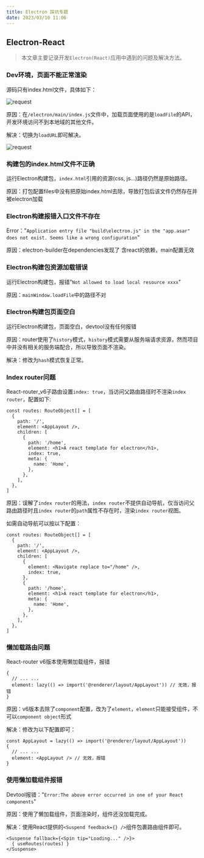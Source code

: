```yaml
---
title: Electron 踩坑专题
date: 2023/03/10 11:06
---
```


## Electron-React

> 本文章主要记录开发`Electron(React)`应用中遇到的问题及解决方法。

### Dev环境，页面不能正常渲染

源码只有index.html文件，具体如下：

![request](https://blog-1302037900.cos.ap-guangzhou.myqcloud.com/images/electron-bugs-1.png)

原因：在`/electron/main/index.js`文件中，加载页面使用的是`loadFile`的API，开发环境访问不到本地域的其他文件。

解决：切换为`loadURL`即可解决。

![request](https://blog-1302037900.cos.ap-guangzhou.myqcloud.com/images/electron-bugs-2.png)

### 构建包的index.html文件不正确

运行Electron构建包，`index.html`引用的资源(css, js...)路径仍然是原始路径。

原因：打包配置files中没有把原始index.html去除，导致打包后该文件仍然存在并被electron加载

### Electron构建报错入口文件不存在

Error："`Application entry file "build\electron.js" in the "app.asar" does not exist. Seems like a wrong configuration`"

原因：electron-builder在dependencies发现了 含react的依赖，main配置无效

### Electron构建包资源加载错误

运行Electron构建包，报错"`Not allowed to load local resource xxxx`"

原因：`mainWindow.loadFile`中的路径不对

### Electron构建包页面空白

运行Electron构建包，页面空白，devtool没有任何报错

原因：router使用了`history`模式，`history`模式需要从服务端请求资源，然而项目中并没有相关的服务端配合，所以导致页面不渲染。

解决：修改为`hash`模式恢复正常。

### Index router问题

React-router_v6子路由设置`index: true`，当访问父路由路径时不渲染`index router`，配置如下:

```tsx
const routes: RouteObject[] = [
  {
    path: '/',
    element: <AppLayout />,
    children: [
      {
        path: '/home',
        element: <h1>A react template for electron</h1>,
        index: true,
        meta: {
          name: 'Home',
        },
      },
    ],
  },
]
```

原因：误解了`index router`的用法，`index router`不提供自动导航，仅当访问父路由路径时且`index router`的`path`属性不存在时，渲染`index router`视图。

如需自动导航可以按以下配置：

```tsx
const routes: RouteObject[] = [
  {
    path: '/',
    element: <AppLayout />,
    children: [
      {
        element: <Navigate replace to="/home" />,
        index: true,
      },
      {
        path: '/home',
        element: <h1>A react template for electron</h1>,
        meta: {
          name: 'Home',
        },
      },
    ],
  },
]
```

### 懒加载路由问题

React-router v6版本使用懒加载组件，报错

```tsx
{
  // ... ...
  element: lazy(() => import('@renderer/layout/AppLayout')) // 无效，报错
}
```

原因：v6版本去除了`component`配置，改为了`element`，`element`只能接受组件，不可以`component object`形式

解决：修改为以下配置即可：

```tsx
const AppLayout = lazy(() => import('@renderer/layout/AppLayout'))
{
  // ... ...
  element: <AppLayout /> // 无效，报错
}
```

### 使用懒加载组件报错

Devtool报错："`Error:The above error occurred in one of your React components`"

原因：使用了懒加载组件，页面渲染时，组件还没加载完成。

解决：使用React提供的`<Suspend feedback={} />`组件包裹路由组件即可。

```tsx
<Suspense fallback={<Spin tip="Loading..." />}>
  { useRoutes(routes) }
</Suspense>
```
